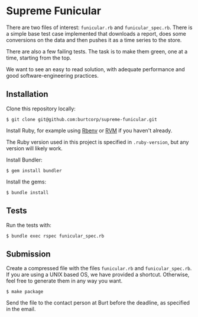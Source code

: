 # Supreme Funicular

There are two files of interest: `funicular.rb` and
`funicular_spec.rb`. There is a simple base test case implemented that
downloads a report, does some conversions on the data and then pushes
it as a time series to the store.

There are also a few failing tests. The task is to make them green,
one at a time, starting from the top.

We want to see an easy to read solution, with adequate performance and good
software-engineering practices.

## Installation

Clone this repository locally:

```shell
$ git clone git@github.com:burtcorp/supreme-funicular.git
```

Install Ruby, for example using
[Rbenv](https://github.com/rbenv/rbenv) or [RVM](https://rvm.io/) if
you haven't already.

The Ruby version used in this project is specified in `.ruby-version`,
but any version will likely work.

Install Bundler:

```shell
$ gem install bundler
```

Install the gems:

```shell
$ bundle install
```

## Tests

Run the tests with:

```shell
$ bundle exec rspec funicular_spec.rb
```

## Submission

Create a compressed file with the files `funicular.rb` and
`funicular_spec.rb`. If you are using a UNIX based OS, we have
provided a shortcut. Otherwise, feel free to generate them in any way
you want.

```shell
$ make package
```

Send the file to the contact person at Burt before the deadline, as specified in
the email.
